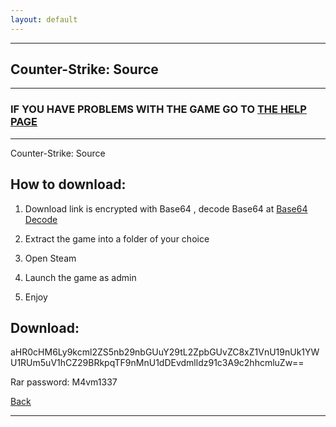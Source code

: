 ```yaml
---
layout: default
---
```


* * *

## Counter-Strike: Source

* * *

### IF YOU HAVE PROBLEMS WITH THE GAME GO TO [THE HELP PAGE](/games/help.md)

* * *

Counter-Strike: Source

## How to download:

1. Download link is encrypted with Base64 , decode Base64 at [Base64 Decode](https://www.base64decode.org/)

2. Extract the game into a folder of your choice

3. Open Steam

4. Launch the game as admin

5. Enjoy

## Download:  

aHR0cHM6Ly9kcml2ZS5nb29nbGUuY29tL2ZpbGUvZC8xZ1VnU19nUk1YWU1RUm5uV1hCZ29BRkpqTF9nMnU1dDEvdmlldz91c3A9c2hhcmluZw==

Rar password: M4vm1337

[Back](https://m4vmcvrk.github.io/)

* * *